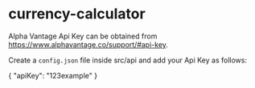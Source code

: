 # currency-calculator

Alpha Vantage Api Key can be obtained from https://www.alphavantage.co/support/#api-key.

Create a ```config.json``` file inside src/api and add your Api Key as follows:

{
  "apiKey": "123example"
} 



 
